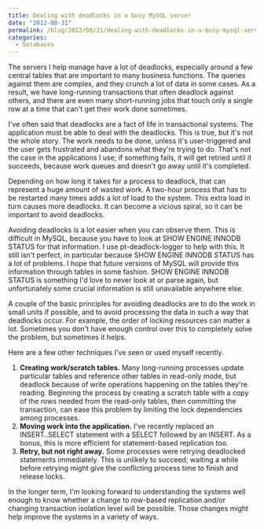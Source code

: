 ```yaml
---
title: Dealing with deadlocks in a busy MySQL server
date: "2012-08-31"
permalink: /blog/2012/08/31/dealing-with-deadlocks-in-a-busy-mysql-server/
categories:
  - Databases
---
```

The servers I help manage have a lot of deadlocks, especially around a few central tables that are important to many business functions. The queries against them are complex, and they crunch a lot of data in some cases. As a result, we have long-running transactions that often deadlock against others, and there are even many short-running jobs that touch only a single row at a time that can't get their work done sometimes.

I've often said that deadlocks are a fact of life in transactional systems. The application must be able to deal with the deadlocks. This is true, but it's not the whole story. The work needs to be done, unless it's user-triggered and the user gets frustrated and abandons what they're trying to do. That's not the case in the applications I use; if something fails, it will get retried until it succeeds, because work queues and doesn't go away until it's completed.

Depending on how long it takes for a process to deadlock, that can represent a huge amount of wasted work. A two-hour process that has to be restarted many times adds a lot of load to the system. This extra load in turn causes more deadlocks. It can become a vicious spiral, so it can be important to avoid deadlocks.

Avoiding deadlocks is a lot easier when you can observe them. This is difficult in MySQL, because you have to look at SHOW ENGINE INNODB STATUS for that information. I use pt-deadlock-logger to help with this. It still isn't perfect, in particular because SHOW ENGINE INNODB STATUS has a lot of problems. I hope that future versions of MySQL will provide this information through tables in some fashion. SHOW ENGINE INNODB STATUS is something I'd love to never look at or parse again, but unfortunately some crucial information is still unavailable anywhere else.

A couple of the basic principles for avoiding deadlocks are to do the work in small units if possible, and to avoid processing the data in such a way that deadlocks occur. For example, the order of locking resources can matter a lot. Sometimes you don't have enough control over this to completely solve the problem, but sometimes it helps.

Here are a few other techniques I've seen or used myself recently.

1.  **Creating work/scratch tables.** Many long-running processes update particular tables and reference other tables in read-only mode, but deadlock because of write operations happening on the tables they're reading. Beginning the process by creating a scratch table with a copy of the rows needed from the read-only tables, then committing the transaction, can ease this problem by limiting the lock dependencies among processes.
2.  **Moving work into the application.** I've recently replaced an INSERT..SELECT statement with a SELECT followed by an INSERT. As a bonus, this is more efficient for statement-based replication too.
3.  **Retry, but not right away.** Some processes were retrying deadlocked statements immediately. This is unlikely to succeed; waiting a while before retrying might give the conflicting process time to finish and release locks.

In the longer term, I'm looking forward to understanding the systems well enough to know whether a change to row-based replication and/or changing transaction isolation level will be possible. Those changes might help improve the systems in a variety of ways.
